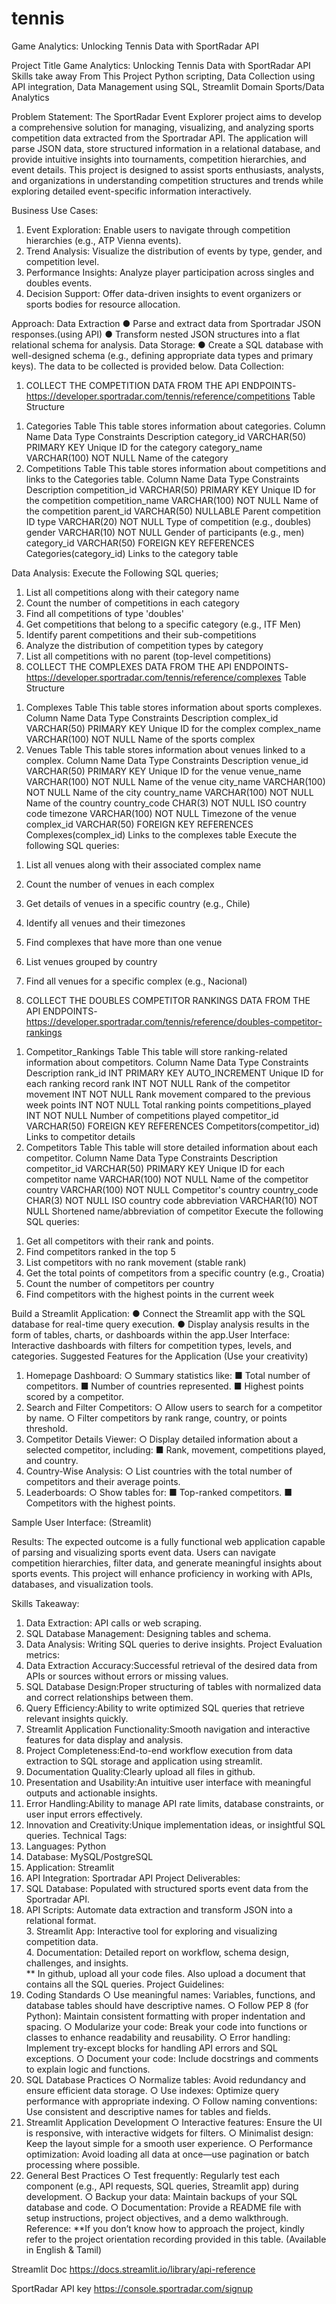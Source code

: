 # tennis
Game Analytics: Unlocking Tennis Data with SportRadar API
 
Project Title	Game Analytics: Unlocking Tennis Data with SportRadar API
Skills take away From This Project	Python scripting, Data Collection using API integration, Data Management using SQL, Streamlit
Domain	Sports/Data Analytics

Problem Statement:
The SportRadar Event Explorer project aims to develop a comprehensive solution for managing, visualizing, and analyzing sports competition data extracted from the Sportradar API. The application will parse JSON data, store structured information in a relational database, and provide intuitive insights into tournaments, competition hierarchies, and event details. This project is designed to assist sports enthusiasts, analysts, and organizations in understanding competition structures and trends while exploring detailed event-specific information interactively.

Business Use Cases:
1.	  Event Exploration: Enable users to navigate through competition hierarchies (e.g., ATP Vienna events).
2.	Trend Analysis: Visualize the distribution of events by type, gender, and competition level.
3.	Performance Insights: Analyze player participation across singles and doubles events.
4.	Decision Support: Offer data-driven insights to event organizers or sports bodies for resource allocation.

Approach:
Data Extraction
●	Parse and extract data from Sportradar JSON responses.(using API)
●	Transform nested JSON structures into a flat relational schema for analysis.
Data Storage: 
●	Create a SQL database with well-designed schema (e.g., defining appropriate data types and primary keys).   The data to be collected is provided below.
Data Collection:
1)	COLLECT THE COMPETITION DATA FROM THE API ENDPOINTS-
https://developer.sportradar.com/tennis/reference/competitions
Table Structure
1. Categories Table
This table stores information about categories.
Column Name	Data Type	Constraints	Description
category_id	VARCHAR(50)	PRIMARY KEY	Unique ID for the category
category_name	VARCHAR(100)	NOT NULL	Name of the category
2. Competitions Table
This table stores information about competitions and links to the Categories table.
Column Name	Data Type	Constraints	Description
competition_id	VARCHAR(50)	PRIMARY KEY	Unique ID for the competition
competition_name	VARCHAR(100)	NOT NULL	Name of the competition
parent_id	VARCHAR(50)	NULLABLE	Parent competition ID
type	VARCHAR(20)	NOT NULL	Type of competition (e.g., doubles)
gender	VARCHAR(10)	NOT NULL	Gender of participants (e.g., men)
category_id	VARCHAR(50)	FOREIGN KEY REFERENCES Categories(category_id)	Links to the category table

Data Analysis:
       Execute the Following SQL queries;
1)	List all competitions along with their category name
2)	Count the number of competitions in each category
3)	Find all competitions of type 'doubles'
4)	Get competitions that belong to a specific category (e.g., ITF Men)
5)	Identify parent competitions and their sub-competitions
6)	Analyze the distribution of competition types by category
7)	List all competitions with no parent (top-level competitions)
2) COLLECT THE COMPLEXES DATA FROM THE API ENDPOINTS-
https://developer.sportradar.com/tennis/reference/complexes
Table Structure
1. Complexes Table
This table stores information about sports complexes.
Column Name	Data Type	Constraints	Description
complex_id	VARCHAR(50)	PRIMARY KEY	Unique ID for the complex
complex_name	VARCHAR(100)	NOT NULL	Name of the sports complex
2. Venues Table
This table stores information about venues linked to a complex.
Column Name	Data Type	Constraints	Description
venue_id	VARCHAR(50)	PRIMARY KEY	Unique ID for the venue
venue_name	VARCHAR(100)	NOT NULL	Name of the venue
city_name	VARCHAR(100)	NOT NULL	Name of the city
country_name	VARCHAR(100)	NOT NULL	Name of the country
country_code	CHAR(3)	NOT NULL	ISO country code
timezone	VARCHAR(100)	NOT NULL	Timezone of the venue
complex_id	VARCHAR(50)	FOREIGN KEY REFERENCES Complexes(complex_id)	Links to the complexes table
Execute the following SQL queries:
1)	List all venues along with their associated complex name
2)	Count the number of venues in each complex
3)	Get details of venues in a specific country (e.g., Chile)
4)	Identify all venues and their timezones
5)	Find complexes that have more than one venue
6)	List venues grouped by country
7)	Find all venues for a specific complex (e.g., Nacional)



3) COLLECT THE DOUBLES COMPETITOR RANKINGS DATA FROM THE API ENDPOINTS-
https://developer.sportradar.com/tennis/reference/doubles-competitor-rankings
1. Competitor_Rankings Table
This table will store ranking-related information about competitors.
Column Name	Data Type	Constraints	Description
rank_id	INT	PRIMARY KEY AUTO_INCREMENT	Unique ID for each ranking record
rank	INT	NOT NULL	Rank of the competitor
movement	INT	NOT NULL	Rank movement compared to the previous week
points	INT	NOT NULL	Total ranking points
competitions_played	INT	NOT NULL	Number of competitions played
competitor_id	VARCHAR(50)	FOREIGN KEY REFERENCES Competitors(competitor_id)	Links to competitor details
2. Competitors Table
This table will store detailed information about each competitor.
Column Name	Data Type	Constraints	Description
competitor_id	VARCHAR(50)	PRIMARY KEY	Unique ID for each competitor
name	VARCHAR(100)	NOT NULL	Name of the competitor
country	VARCHAR(100)	NOT NULL	Competitor's country
country_code	CHAR(3)	NOT NULL	ISO country code
abbreviation	VARCHAR(10)	NOT NULL	Shortened name/abbreviation of competitor
Execute the following SQL queries:
1)	Get all competitors with their rank and points.
2)	Find competitors ranked in the top 5
3)	List competitors with no rank movement (stable rank)
4)	Get the total points of competitors from a specific country (e.g., Croatia)
5)	Count the number of competitors per country
6)	Find competitors with the highest points in the current week

Build a Streamlit Application:
●	Connect the Streamlit app with the SQL database for real-time query execution.
●	Display analysis results in the form of tables, charts, or dashboards within the app.User Interface: Interactive dashboards with filters for competition types, levels, and categories.
Suggested Features for the Application (Use your creativity)
1.	Homepage Dashboard:
○	Summary statistics like:
■	Total number of competitors.
■	Number of countries represented.
■	Highest points scored by a competitor.
2.	Search and Filter Competitors:
○	Allow users to search for a competitor by name.
○	Filter competitors by rank range, country, or points threshold.
3.	Competitor Details Viewer:
○	Display detailed information about a selected competitor, including:
■	Rank, movement, competitions played, and country.
4.	Country-Wise Analysis:
○	List countries with the total number of competitors and their average points.
5.	Leaderboards:
○	Show tables for:
■	Top-ranked competitors.
■	Competitors with the highest points.





Sample User Interface: (Streamlit)
 

Results: 
The expected outcome is a fully functional web application capable of parsing and visualizing sports event data. Users can navigate competition hierarchies, filter data, and generate meaningful insights about sports events. This project will enhance proficiency in working with APIs, databases, and visualization tools.

Skills Takeaway:
1.	Data Extraction: API calls or web scraping.
2.	SQL Database Management: Designing tables and schema.
3.	Data Analysis: Writing SQL queries to derive insights.
Project Evaluation metrics:
1.	Data Extraction Accuracy:Successful retrieval of the desired data from APIs or sources without errors or missing values.
2.	SQL Database Design:Proper structuring of tables with normalized data and correct relationships between them.
3.	Query Efficiency:Ability to write optimized SQL queries that retrieve relevant insights quickly.
4.	Streamlit Application Functionality:Smooth navigation and interactive features for data display and analysis.
5.	Project Completeness:End-to-end workflow execution from data extraction to SQL storage and application using streamlit.
6.	Documentation Quality:Clearly upload all files in github.
7.	Presentation and Usability:An intuitive user interface with meaningful outputs and actionable insights.
8.	Error Handling:Ability to manage API rate limits, database constraints, or user input errors effectively.
9.	Innovation and Creativity:Unique implementation ideas, or insightful SQL queries.
Technical Tags:
1.	Languages: Python
2.	Database: MySQL/PostgreSQL
3.	Application: Streamlit
4.	API Integration: Sportradar API
Project Deliverables:
1.	SQL Database: Populated with structured sports event data from the Sportradar API.  
2.	API Scripts: Automate data extraction and transform JSON into a relational format.  
     3.  Streamlit App: Interactive tool for exploring and visualizing competition data.  
      4. Documentation: Detailed report on workflow, schema design, challenges, and insights.  
** In github, upload all your code files. Also upload a document that contains all the SQL queries.
Project Guidelines:
1.	Coding Standards
○	Use meaningful names: Variables, functions, and database tables should have descriptive names.
○	Follow PEP 8 (for Python): Maintain consistent formatting with proper indentation and spacing.
○	Modularize your code: Break your code into functions or classes to enhance readability and reusability.
○	Error handling: Implement try-except blocks for handling API errors and SQL exceptions.
○	Document your code: Include docstrings and comments to explain logic and functions.
2.	SQL Database Practices
○	Normalize tables: Avoid redundancy and ensure efficient data storage.
○	Use indexes: Optimize query performance with appropriate indexing.
○	Follow naming conventions: Use consistent and descriptive names for tables and fields.
3.	 Streamlit Application Development
○	Interactive features: Ensure the UI is responsive, with interactive widgets for filters.
○	Minimalist design: Keep the layout simple for a smooth user experience.
○	Performance optimization: Avoid loading all data at once—use pagination or batch processing where possible.
4.	General Best Practices
○	Test frequently: Regularly test each component (e.g., API requests, SQL queries, Streamlit app) during development.
○	Backup your data: Maintain backups of your SQL database and code.
○	Documentation: Provide a README file with setup instructions, project objectives, and a demo walkthrough.
Reference:
**If you don’t know how to approach the project, kindly refer to the project orientation recording provided in this table. (Available in English & Tamil)

Streamlit Doc	https://docs.streamlit.io/library/api-reference

SportRadar API key 	https://console.sportradar.com/signup
